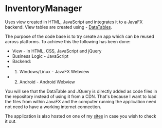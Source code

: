# InventoryManager
Uses view created in HTML, JavaScript and integrates it to a JavaFX backend.
View tables are created using - [DataTables](https://datatables.net).

The purpose of the code base is to try create an app which can be reused across platforms.
To achieve this the following has been done:
* View - in HTML, CSS, JavaScript and jQuery
* Business Logic - JavaScript
* Backend:
* 1. Windows/Linux - JavaFX Webview
* 2. Android - Android Webview

You will see that the DataTable and JQuery is directly added as code files in the repository instead of using it from a CDN. That's because I want to load the files from within JavaFX and the computer running the application need not need to have a working internet connection.

The application is also hosted on one of my [sites](http://someshchatterjee.co.nf/IML/Shell.html) in case you wish to check it out.
